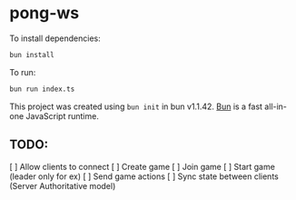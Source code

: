 # pong-ws

To install dependencies:

```bash
bun install
```

To run:

```bash
bun run index.ts
```

This project was created using `bun init` in bun v1.1.42. [Bun](https://bun.sh) is a fast all-in-one JavaScript runtime.

## TODO:
[ ] Allow clients to connect
[ ] Create game
[ ] Join game
[ ] Start game (leader only for ex)
[ ] Send game actions
[ ] Sync state between clients (Server Authoritative model)